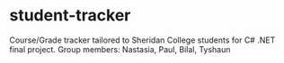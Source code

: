 # student-tracker
Course/Grade tracker tailored to Sheridan College students for C# .NET final project.
Group members: Nastasia, Paul, Bilal, Tyshaun
